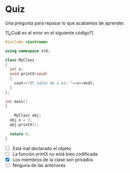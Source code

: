 # Quiz

Una pregunta para repasar lo que acabamos de aprender.

?[¿Cuál es el error en el siguiente código?]
```cpp
#include <iostream>

using namespace std;

class MyClass
{
  int x;
  void printX(void)
  {
    cout<<"El valor de x es: "<<x<<endl;
  }
};

int main()
{
	
	MyClass obj;
  obj.x = 2;
  obj.printX();
  
  return 0;
}
```
-[ ] Está mal declarado el objeto
-[ ] La función printX no está bien codificada 
-[x] Los miembros de la clase son privados
-[ ] Ninguna de las anteriores
